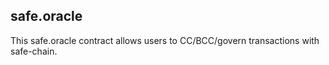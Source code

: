 safe.oracle
-----------

This safe.oracle contract allows users to CC/BCC/govern transactions with safe-chain.